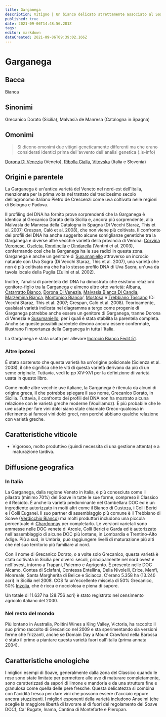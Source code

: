 ```yaml
---
title: Garganega
description: Vitigno | Un bianco delicato strettamente associato al Soave il cui vigore e le cui rese necessitano di uno stretto controllo.
published: true
date: 2021-09-06T14:48:56.281Z
tags: 
editor: markdown
dateCreated: 2021-09-06T09:39:02.166Z
---
```


# Garganega

## Bacca
Bianca

## Sinonimi
Grecanico Dorato (Sicilia), Malvasía de Manresa (Catalogna in Spagna)

## Omonimi
> Si dicono omonimi due vitigni geneticamente differenti ma che erano considerati identici prima dell'avvento dell'analisi genetica
{.is-info}

[Dorona Di Venezia](/vitigni/Italia/dorona-di-venezia) (Veneto), [Ribolla Gialla](/vitigni/ribolla-gialla), [Vitovska](/vitigni/vitovska) (Italia e Slovenia)


## Origini e parentele
La Garganega è un'antica varietà del Veneto nel nord-est dell'Italia, menzionata per la prima volta nel trattato del tredicesimo secolo dell'agronomo italiano Pietro de Crescenzi come uva coltivata nelle regioni di Bologna e Padova.

Il profiling del DNA ha fornito prove sorprendenti che la Garganega è identica al Grecanico Dorato della Sicilia e, ancora più sorprendente, alla Malvasía de Manresa della Catalogna in Spagna (Di Vecchi Staraz, This et al. 2007; Crespan, Calò et al. 2008), che non viene più coltivata. Il confronto dei profili del DNA ha anche suggerito alcune somiglianze genetiche tra la Garganega e diverse altre vecchie varietà della provincia di Verona: [Corvina Veronese](/vitigni/corvina-veronese), [Oseleta](/vitigni/oseleta), [Rondinella](/vitigni/rondinella) e [Dindarella](/vitigni/dindarella) (Vantini et al. 2003), confermando così che la Garganega ha le sue radici in questa zona. Garganega è anche un genitore di [Susumaniello](/vitigni/susumaniello) attraverso un incrocio naturale con Uva Sogra (Di Vecchi Staraz, This et al. 2007), una varietà che non è più coltivata ma che ha lo stesso profilo DNA di Uva Sacra, un'uva da tavola locale della Puglia (Zulini et al. 2002).

Inoltre, l'analisi di parentela del DNA ha dimostrato che esistono relazioni genitore-figlio tra la Garganega e almeno altre otto varietà: [Albana](/vitigni/Italia/albana), [Catarratto Bianco](/vitigni/catarratto-bianco), [Dorona Di Venezia](/vitigni/Italia/dorona-di-venezia), [Malvasia Bianca Di Candia](/vitigni/Italia/malvasia-bianca-di-candia), [Marzemina Bianca](/vitigni/marzemina-bianca), [Montonico Bianco](/vitigni/bacca-montonico-bianco)/, [Mostosa](/vitigni/mostosa) e [Trebbiano Toscano](/vitigni/Italia/trebbiano-toscano) (Di Vecchi Staraz, This et al. 2007; Crespan, Calò et al. 2008). Teoricamente, qualsiasi varietà indicata nel diagramma a tergo come progenie di Garganega potrebbe anche essere un genitore di Garganega, tranne Dorona di Venezia e [Susumaniello](/vitigni/susumaniello), per i quali è stata stabilita la parentela completa. Anche se queste possibili parentele devono ancora essere confermate, illustrano l'importanza della Garganega in tutta l'Italia.

La Garganega è stata usata per allevare [Incrocio Bianco Fedit 51](/vitigni/incrocio-bianco-fedit-51).

### Altre ipotesi
È stato sostenuto che questa varietà ha un'origine policlonale (Scienza et al. 2008), il che significa che le viti di questa varietà derivano da più di un seme originale. Tuttavia, vedi le pp XIV-XVI per la definizione di varietà usata in questo libro.

Come molte altre vecchie uve italiane, la Garganega è ritenuta da alcuni di origine greca, il che potrebbe spiegare il suo nome, Grecanico Dorato, in Sicilia. Tuttavia, il confronto dei profili del DNA non ha mostrato alcuna relazione con le varietà greche moderne (Vouillamoz). È più probabile che le uve usate per fare vini dolci siano state chiamate Greco-qualcosa in riferimento ai famosi vini dolci greci, non perché abbiano qualche relazione con varietà greche.

## Caratteristiche viticole

- Vigoroso, molto produttivo (quindi necessita di una gestione attenta) e a maturazione tardiva.

## Diffusione geografica

### In Italia

La Garganega, dalla regione Veneto in Italia, è più conosciuta come il pilastro (minimo 70%) del Soave in tutte le sue forme, compreso il Classico e il Recioto. È anche la varietà predominante nel Gambellara DOC ed è un ingrediente autorizzato in molti altri come il Bianco di Custoza, i Colli Berici e i Colli Euganei. Il suo partner di assemblaggio più comune è il Trebbiano di Soave ([Verdicchio Bianco](/vitigni/Italia/verdicchio-bianco)) ma molti produttori includono una piccola percentuale di [Chardonnay](/vitigni/Francia/chardonnay) per completarlo. Le versioni varietali sono ammesse nelle DOC venete di Arcole, Colli Berici e Garda ed è autorizzato nell'assemblaggio di alcune DOC più lontane, in Lombardia e Trentino-Alto Adige. Più a sud, in Umbria, può raggiungere livelli di maturazione più alti che nel suo territorio più familiare al nord.

Con il nome di Grecanico Dorato, o a volte solo Grecanico, questa varietà è stata coltivata in Sicilia per diversi secoli, principalmente nel nord ovest e nell'ovest, intorno a Trapani, Palermo e Agrigento. È presente nelle DOC Alcamo, Contea di Sclafani, Contessa Entellina, Delia Nivolelli, Erice, Menfi, Monreale, Santa Margherita di Belice e Sciacca. C'erano 5.358 ha (13.240 acri) in Sicilia nel 2008. COS fa un'eccellente miscela di 50% Grecanico, 50% [Inzolia](/vitigni/inzolia), che è ricca e nocciolosa e piena di sapore.

Un totale di 11.637 ha (28.756 acri) è stato registrato nel censimento agricolo italiano del 2000.

### Nel resto del mondo

Più lontano in Australia, Politini Wines a King Valley, Victoria, ha raccolto il suo primo raccolto di Grecanico nel 2009 e sta sperimentando sia versioni ferme che frizzanti, anche se Domain Day a Mount Crawford nella Barossa è stato il primo a piantare questa varietà fuori dall'Italia (prima annata 2004).

## Caratteristiche enologiche

I migliori esempi di Soave, generalmente dalla zona del Classico quando le rese sono state limitate per permettere alle uve di maturare completamente, sono caratterizzati da sapori di limone e mandorla e da una struttura fine e granulosa come quella delle pere fresche. Questa delicatezza si combina con l'acidità fresca per dare vini che possono essere d'acciaio eppure ancora stuzzicanti. I migliori esponenti della varietà includono Anselmi (che sceglie la maggiore libertà di lavorare al di fuori del regolamento del Soave DOC), Ca' Rugate, Inama, Cantina di Monteforte e Pieropan.


